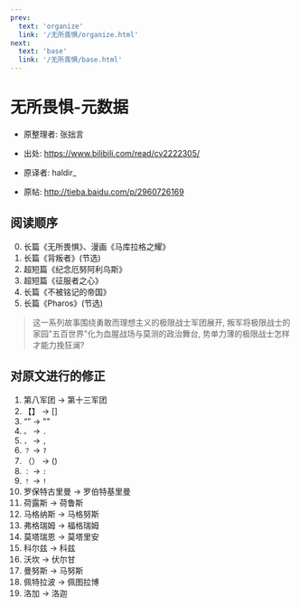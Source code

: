 ```yaml
---
prev:
  text: 'organize'
  link: '/无所畏惧/organize.html'
next:
  text: 'base'
  link: '/无所畏惧/base.html'
---
```


# 无所畏惧-元数据

+ 原整理者: 张拙言
+ 出处: <https://www.bilibili.com/read/cv2222305/>

+ 原译者: haldir_
+ 原帖: <http://tieba.baidu.com/p/2960726169>

## 阅读顺序

0. 长篇《无所畏惧》、漫画《马库拉格之耀》
1. 长篇《背叛者》(节选)
2. 超短篇《纪念厄努阿利乌斯》
3. 超短篇《征服者之心》
4. 长篇《不被铭记的帝国》
5. 长篇《Pharos》(节选)

> 这一系列故事围绕勇敢而理想主义的极限战士军团展开, 叛军将极限战士的家园"五百世界"化为血腥战场与莫测的政治舞台, 势单力薄的极限战士怎样才能力挽狂澜?

## 对原文进行的修正

1. 第八军团 -> 第十三军团
2. 【】 -> []
3. “” -> ""
4. `。` -> `. `
5. `，` -> `, `
6. `？` -> `? `
7. （） -> ()
8. `：` -> `: `
9. `！` -> `! `
10. 罗保特古里曼 -> 罗伯特基里曼
11. 荷露斯 -> 荷鲁斯
12. 马格纳斯 -> 马格努斯
13. 弗格瑞姆 -> 福格瑞姆
14. 莫塔瑞恩 -> 莫塔里安
15. 科尔兹 -> 科兹
16. 沃坎 -> 伏尔甘
17. 曼努斯 -> 马努斯
18. 佩特拉波 -> 佩图拉博
19. 洛加 -> 洛迦
